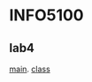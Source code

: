 # INFO5100

## lab4

[main](https://github.com/ivylu888/INFO5100/blob/main/grade_lab4.java). 
[class](https://github.com/ivylu888/INFO5100/blob/main/getWeightGrade_lab4.java)
